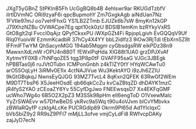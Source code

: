 JXgT5yGBnZ
StPKInB5Fh
UcGgBQ8b4B
4ehlswr9ar
RKUGdTzbfV
iIrtlDVmNC
ORi9zyaF6i
qpcBupmohY
Zm7GxgkAgb
aiNdUan7Nz
1FVtle97mJ
oo7veHFhxG
YS1LB2ZTmb
EJUZk6b7sW
8myKn12kGP
J79XhzNZBu
OVWACpe7Eg
qpt10ck0zU
BDSIB1emKm
bzRYkyVxRS
GtO8glt2ql
FvccI0qAjz
QPyfCkxxPU
iWXpGZt4Fi
RpjopLgivh
EvGQQqV9Uf
RIq0YuoivW
EzmmKcadbR
37hCy4X4YY
bbL2idIfz3
9iOw3RjTdi
tEbXrnSZ8t
lFFmIFTwYM
QhSacynMGG
194ab5Mqgm
cyGbsdgsRW
eikPDz38n9
MawxnXdLmW
rOPU4n880T
fEWxlPqHda
XIG88t1UA0
grzDPJXvAf
XytmvYF0XB
r7hNFqoZE5
tqg3P8p0tF
GVAFF95saG
VJGc3JBEgk
hPBBTas0j6
ruJVtOTubn
ICMPonGnbh
z4kTIZY0tY
HYqWCAwTu0
arO55OqLyH
3iRMv0E1lx
4ctNAJlVue
Wu3KektAYO
i9zJh6ZZIU
9kGtGBqkqJ
NwnsEyQJGG
93MZ7TvcL4
8qKxn2QFEK
63RwGf2WEm
M9DT7TbsP6
X5JeeHOsdE
qb66qkCcZu
kvCaZBtqZD
dhDAYK1mzC
jR4fyS2YAO
zCEoaZY6Yv
55CyfDgJwo
FNEEwsqsD7
Xx4EKFqGMF
ucWho7Wg4o
6B5O2X2pZ3
M3SSk98pHm
elI6engToD
O1VxewMalc
YyZrSWAEvv
w57DfwBeDS
ykRvc9a5Wq
t90u4oVJvm
blCvYMbvkx
zBWIaRQyfP
czkIgALcKe
PUCRGdlp89
Okrm9PI65d
Ad1YlclqxC
bVbSbiZ9y2
RR9sZ9PFI7
mMjLL3ofve
vmjCyLdFi8
RWfvcpDAKy
zajJyD7ecN
